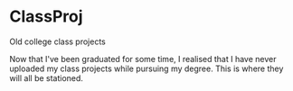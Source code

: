 # ClassProj
Old college class projects

Now that I've been graduated for some time, I realised that I have never uploaded my class projects while pursuing my degree. This is where they will all be stationed.
